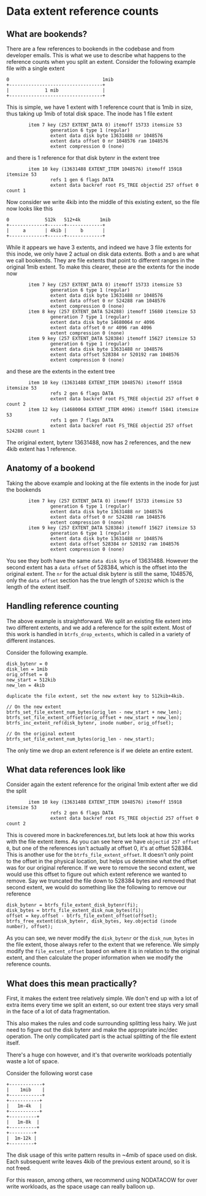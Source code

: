 # Data extent reference counts

## What are bookends?

There are a few references to bookends in the codebase and from developer
emails.  This is what we use to describe what happens to the reference counts
when you split an extent.  Consider the following example file with a single
extent

    0                                  1mib
    +----------------------------------+
    |             1 mib                |
    +----------------------------------+

This is simple, we have 1 extent with 1 reference count that is 1mib in size,
thus taking up 1mib of total disk space.  The inode has 1 file extent

```
        item 7 key (257 EXTENT_DATA 0) itemoff 15733 itemsize 53
                generation 6 type 1 (regular)
                extent data disk byte 13631488 nr 1048576
                extent data offset 0 nr 1048576 ram 1048576
                extent compression 0 (none)
```

and there is 1 reference for that disk bytenr in the extent tree

```
        item 10 key (13631488 EXTENT_ITEM 1048576) itemoff 15918 itemsize 53
                refs 1 gen 6 flags DATA
                extent data backref root FS_TREE objectid 257 offset 0 count 1
```

Now consider we write 4kib into the middle of this existing extent, so the file
now looks like this

    0             512k   512+4k       1mib
    +-------------+------+-------------+
    |     a       | 4kib |     b       |
    +-------------+------+-------------+

While it appears we have 3 extents, and indeed we have 3 file extents for this
inode, we only have 2 actual on disk data extents.  Both `a` and `b`  are what
we call bookends.  They are file extents that point to different ranges in the
original 1mib extent.  To make this clearer, these are the extents for the inode
now

```
        item 7 key (257 EXTENT_DATA 0) itemoff 15733 itemsize 53
                generation 6 type 1 (regular)
                extent data disk byte 13631488 nr 1048576
                extent data offset 0 nr 524288 ram 1048576
                extent compression 0 (none)
        item 8 key (257 EXTENT_DATA 524288) itemoff 15680 itemsize 53
                generation 7 type 1 (regular)
                extent data disk byte 14680064 nr 4096
                extent data offset 0 nr 4096 ram 4096
                extent compression 0 (none)
        item 9 key (257 EXTENT_DATA 528384) itemoff 15627 itemsize 53
                generation 6 type 1 (regular)
                extent data disk byte 13631488 nr 1048576
                extent data offset 528384 nr 520192 ram 1048576
                extent compression 0 (none)
```

and these are the extents in the extent tree

```
        item 10 key (13631488 EXTENT_ITEM 1048576) itemoff 15918 itemsize 53
                refs 2 gen 6 flags DATA
                extent data backref root FS_TREE objectid 257 offset 0 count 2
        item 12 key (14680064 EXTENT_ITEM 4096) itemoff 15841 itemsize 53
                refs 1 gen 7 flags DATA
                extent data backref root FS_TREE objectid 257 offset 524288 count 1
```

The original extent, bytenr 13631488, now has 2 references, and the new 4kib
extent has 1 reference.

## Anatomy of a bookend

Taking the above example and looking at the file extents in the inode for just
the bookends

```
        item 7 key (257 EXTENT_DATA 0) itemoff 15733 itemsize 53
                generation 6 type 1 (regular)
                extent data disk byte 13631488 nr 1048576
                extent data offset 0 nr 524288 ram 1048576
                extent compression 0 (none)
        item 9 key (257 EXTENT_DATA 528384) itemoff 15627 itemsize 53
                generation 6 type 1 (regular)
                extent data disk byte 13631488 nr 1048576
                extent data offset 528384 nr 520192 ram 1048576
                extent compression 0 (none)
```

You see they both have the same `data disk byte` of 13631488.  However the
second extent has a `data offset` of 528384, which is the offset into the
original extent.  The `nr` for the actual disk bytenr is still the same,
1048576, only the `data offset` section has the true length of `520192` which is
the length of the extent itself.

## Handling reference counting

The above example is straightforward.  We split an existing file extent into two
different extents, and we add a reference for the split extent.  Most of this
work is handled in `btrfs_drop_extents`, which is called in a variety of
different instances.

Consider the following example.

```
disk_bytenr = 0
disk_len = 1mib
orig_offset = 0
new_start = 512kib
new_len = 4kib

duplicate the file extent, set the new extent key to 512kib+4kib.

// On the new extent
btrfs_set_file_extent_num_bytes(orig_len - new_start + new_len);
btrfs_set_file_extent_offset(orig_offset + new_start + new_len);
btrfs_inc_extent_ref(disk_bytenr, inode number, orig_offset);

// On the original extent
btrfs_set_file_extent_num_bytes(orig_len - new_start);
```

The only time we drop an extent reference is if we delete an entire extent.

## What data references look like

Consider again the extent reference for the original 1mib extent after we did
the split

```
        item 10 key (13631488 EXTENT_ITEM 1048576) itemoff 15918 itemsize 53
                refs 2 gen 6 flags DATA
                extent data backref root FS_TREE objectid 257 offset 0 count 2
```

This is covered more in backreferences.txt, but lets look at how this works with
the file extent items.  As you can see here we have `objectid 257 offset 0`, but
one of the references isn't actually at offset 0, it's at offset 528384.  This
is another use for the `btrfs_file_extent_offset`.  It doesn't only point to the
offset in the physical location, but helps us determine what the offset was for
our original reference.  If we were to remove the second extent, we would use
this offset to figure out which extent reference we wanted to remove.  Say we
truncated the file down to 528384 bytes and removed that second extent, we would
do something like the following to remove our reference

```
disk_bytenr = btrfs_file_extent_disk_bytenr(fi);
disk_bytes = btrfs_file_extent_disk_num_bytes(fi);
offset = key.offset - btrfs_file_extent_offset(offset);
btrfs_free_extent(disk_bytenr, disk_bytes, key.objectid (inode number), offset);
```

As you can see, we never modify the `disk_bytenr` or the `disk_num_bytes` in the
file extent, those always refer to the extent that we reference.  We simply
modify the `file_extent_offset` based on where it is in relation to the original
extent, and then calculate the proper information when we modify the reference
counts.

## What does this mean practically?

First, it makes the extent tree relatively simple.  We don't end up with a lot
of extra items every time we split an extent, so our extent tree stays very
small in the face of a lot of data fragmentation.

This also makes the rules and code surrounding splitting less hairy.  We just
need to figure out the disk bytenr and make the appropriate inc/dec operation.
The only complicated part is the actual splitting of the file extent itself.

There's a huge con however, and it's that overwrite workloads potentially waste
a lot of space.

Consider the following worst case

    +------------+
    |    1mib    |
    +------------+
    +-----------+
    |   1m-4k   |
    +-----------+
    +----------+
    |   1m-8k  |
    +----------+
    +---------+
    |  1m-12k |
    +---------+

The disk usage of this write pattern results in ~4mib of space used on disk.
Each subsequent write leaves 4kib of the previous extent around, so it is not
freed.

For this reason, among others, we recommend using NODATACOW for over write
workloads, as the space usage can really balloon up.
